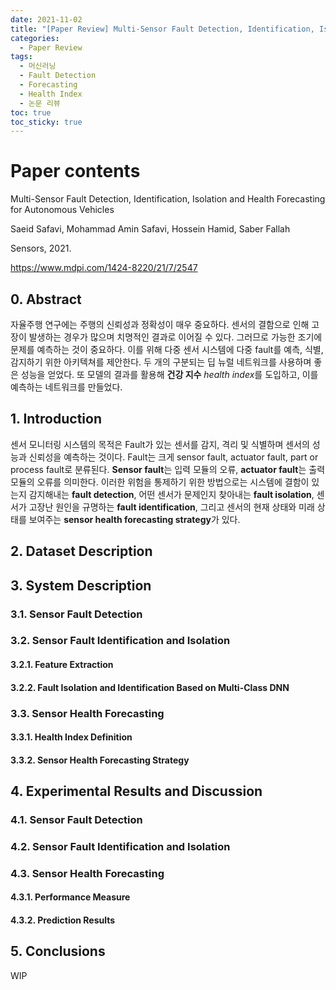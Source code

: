 ```yaml
---
date: 2021-11-02
title: "[Paper Review] Multi-Sensor Fault Detection, Identification, Isolation and Health Forecasting for Autonomous Vehicles"
categories: 
  - Paper Review
tags: 
  - 머신러닝
  - Fault Detection
  - Forecasting
  - Health Index
  - 논문 리뷰
toc: true  
toc_sticky: true 
---
```


# Paper contents

Multi-Sensor Fault Detection, Identification, Isolation and Health Forecasting for Autonomous Vehicles

Saeid Safavi, Mohammad Amin Safavi, Hossein Hamid, Saber Fallah

Sensors, 2021.

https://www.mdpi.com/1424-8220/21/7/2547

## 0. Abstract

자율주행 연구에는 주행의 신뢰성과 정확성이 매우 중요하다. 센서의 결함으로 인해 고장이 발생하는 경우가 많으며 치명적인 결과로 이어질 수 있다. 그러므로 가능한 조기에 문제를 예측하는 것이 중요하다. 이를 위해 다중 센서 시스템에 다중 fault를 예측, 식별, 감지하기 위한 아키텍쳐를 제안한다. 두 개의 구분되는 딥 뉴럴 네트워크를 사용하며 좋은 성능을 얻었다. 또 모델의 결과를 활용해 **건강 지수** *health index*를 도입하고, 이를 예측하는 네트워크를 만들었다.

## 1. Introduction

센서 모니터링 시스템의 목적은 Fault가 있는 센서를 감지, 격리 및 식별하며 센서의 성능과 신뢰성을 예측하는 것이다. Fault는 크게 sensor fault, actuator fault, part or process fault로 분류된다. **Sensor fault**는 입력 모듈의 오류, **actuator fault**는 출력 모듈의 오류를 의미한다. 이러한 위험을 통제하기 위한 방법으로는 시스템에 결함이 있는지 감지해내는 **fault detection**, 어떤 센서가 문제인지 찾아내는 **fault isolation**, 센서가 고장난 원인을 규명하는 **fault identification**, 그리고 센서의 현재 상태와 미래 상태를 보여주는 **sensor health forecasting strategy**가 있다.

## 2. Dataset Description

## 3. System Description

### 3.1. Sensor Fault Detection

### 3.2. Sensor Fault Identification and Isolation

#### 3.2.1. Feature Extraction

#### 3.2.2. Fault Isolation and Identification Based on Multi-Class DNN

### 3.3. Sensor Health Forecasting

#### 3.3.1. Health Index Definition

#### 3.3.2. Sensor Health Forecasting Strategy

## 4. Experimental Results and Discussion

### 4.1. Sensor Fault Detection

### 4.2. Sensor Fault Identification and Isolation

### 4.3. Sensor Health Forecasting

#### 4.3.1. Performance Measure

#### 4.3.2. Prediction Results

## 5. Conclusions


WIP